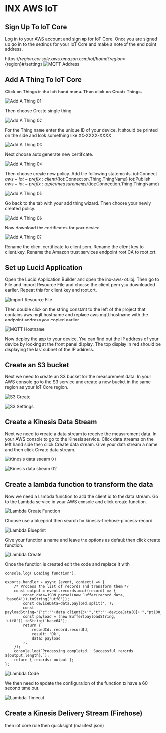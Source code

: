 # INX AWS IoT
## Sign Up To IoT Core
Log in to your AWS account and sign up for IoT Core. Once you are signed up go in to the settings for your IoT Core and make a note of the end point address.

https://${region}.console.aws.amazon.com/iot/home?region=${region}#/settings
![MQTT Address](screenshot01IoTCoreAddress.png)

## Add A Thing To IoT Core
Click on Things in the left hand menu. Then click on Create Things.


![Add A Thing 01](screenshot02IotCoreAddThing01.png)

Then choose Create single thing

![Add A Thing 02](screenshot03IotCoreAddThing02.png)

For the Thing name enter the unique ID of your device. It should be printed on the side and look something like XX-XXXX-XXXX.

![Add A Thing 03](screenshot04IotCoreAddThing03.png)

Next choose auto generate new certificate.

![Add A Thing 04](screenshot05IotCoreAddThing04.png)

Then choose create new policy. Add the following statements.
iot:Connect
${aws-iot-prefix}:client/${iot:Connection.Thing.ThingName}
iot:Publish
${aws-iot-prefix}:topic/measurements/${iot:Connection.Thing.ThingName}

![Add A Thing 05](screenshot06IotCoreAddThing05.png)

Go back to the tab with your add thing wizard. Then choose your newly created policy.

![Add A Thing 06](screenshot07IotCoreAddThing06.png)

Now download the certificates for your device.

![Add A Thing 07](screenshot08IotCoreAddThing07.png)

Rename the client certificate to client.pem. Rename the client key to client.key. Rename the Amazon trust services endpoint root CA to root.crt.

## Set up Lucid Application
Open the Lucid Application Builder and open the inx-aws-iot.lpj. Then go to File and Import Resource File and choose the client.pem you downloaded earlier. Repeat this for client.key and root.crt.

![Import Resource File](screenshot09LABImportResourceFile.png)

Then double click on the string constant to the left of the project that contains aws.mqtt.hostname and replace aws.mqtt.hostname with the endpoint address you copied earlier.

![MQTT Hostname](screenshot10LABmqtthostname.png)

Now deploy the app to your device. You can find out the IP address of your device by looking at the front panel display. The top display in red should be displaying the last subnet of the IP address.

## Create an S3 bucket
Next we need to create an S3 bucket for the measurement data. In your AWS console go to the S3 service and create a new bucket in the same region as your IoT Core region.

![S3 Create](screenshot11S301.png)

![S3 Settings](screenshot12S302.png)

## Create a Kinesis Data Stream
Next we need to create a data stream to receive the measurement data. In your AWS console to go to the Kinesis service. Click data streams on the left hand side then click Create data stream. Give your data stream a name and then click Create data stream.

![Kinesis data stream 01](screenshot13Kinesis01.png)

![Kinesis data stream 02](screenshot14Kinesis02.png)

## Create a lambda function to transform the data
Now we need a Lambda function to add the client id to the data stream. Go to the Lambda service in your AWS console and click create function.

![Lambda Create Function](screenshot15Lambda01.png)

Choose use a blueprint then search for kinesis-firehose-process-record

![Lambda Blueprint](screenshot16Lambda02.png)

Give your function a name and leave the options as default then click create function.

![Lambda Create](screenshot17Lambda03.png)

Once the function is created edit the code and replace it with
```
console.log('Loading function');

exports.handler = async (event, context) => {
    /* Process the list of records and transform them */
    const output = event.records.map((record) => {
        const data=JSON.parse((new Buffer(record.data, 'base64')).toString('utf8'));
        const deviceData=data.payload.split(',');
        const payloadString='{"c":"'+data.clientId+'","t":"'+deviceData[0]+'","pt100_1":'+deviceData[1]+'}'+"\n";
        const payload = (new Buffer(payloadString, 'utf8')).toString('base64');
        return {
            recordId: record.recordId,
            result: 'Ok',
            data: payload
        };
    });
    console.log(`Processing completed.  Successful records ${output.length}.`);
    return { records: output };
};
```

![Lambda Code](screenshot18Lambda04.png)

We then need to update the configuration of the function to have a 60 second time out.

![Lambda Timeout](screenshot19Lambda05.png)


## Create a Kinesis Delivery Stream (Firehose)

then iot core rule
then quicksight (manifest.json)